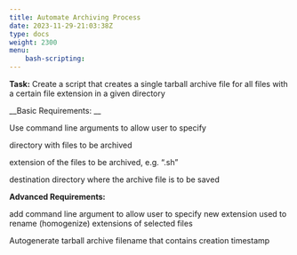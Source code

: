 ```yaml
---
title: Automate Archiving Process
date: 2023-11-29-21:03:38Z
type: docs 
weight: 2300
menu: 
    bash-scripting:
---
```



__Task:__  Create a script that creates a single tarball archive file for all files with a certain file extension in a given directory

__Basic Requirements: __

Use command line arguments to allow user to specify

directory with files to be archived

extension of the files to be archived, e.g. “.sh”

destination directory where the archive file is to be saved

__Advanced Requirements:__

add command line argument to allow user to specify new extension used to rename (homogenize) extensions of selected files

Autogenerate tarball archive filename that contains creation timestamp

